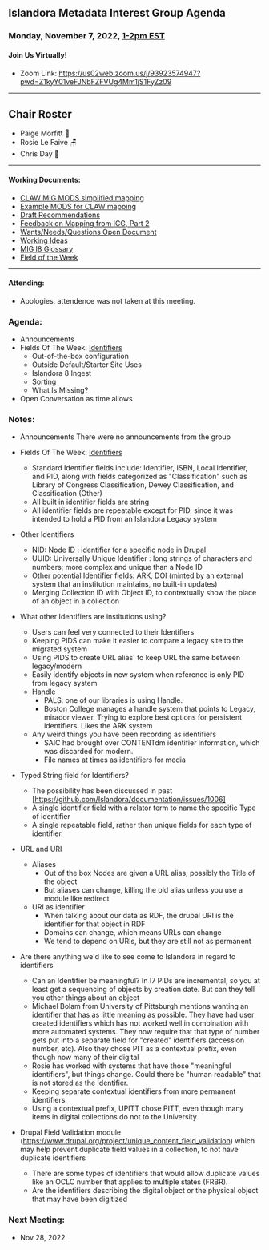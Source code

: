 ## Islandora Metadata Interest Group Agenda
### Monday, November 7, 2022, [1-2pm EST](http://www.thetimezoneconverter.com/?t=1%20pm&tz=Toronto&) 
#### Join Us Virtually!
* Zoom Link: https://us02web.zoom.us/j/93923574947?pwd=Z1kyY01veFJNbFZFVUg4Mm1jS1FyZz09

---
## Chair Roster
* Paige Morfitt 👻
* Rosie Le Faive 🪑
* Chris Day 📝
---

#### Working Documents:
* [CLAW MIG MODS simplified mapping](https://docs.google.com/spreadsheets/d/18u2qFJ014IIxlVpM3JXfDEFccwBZcoFsjbBGpvL0jJI/edit#gid=0)
* [Example MODS for CLAW mapping](https://docs.google.com/spreadsheets/d/1C2Xie7HUDSgRT5v4ldoJvlNdoXz2GHAPvL3PE3TOKW8/edit#gid=1829081124)
* [Draft Recommendations](https://docs.google.com/document/d/15qSO9YcALtYSqd6CUuGx0t8FwUJ5pPwVPz0PA5rU898/edit#heading=h.f9r6knw0rjvu)
* [Feedback on Mapping from ICG, Part 2](https://docs.google.com/document/d/11OpqMMCXM1TFXgsr4yyTQ_cH9DabnD31p7JnuTRQl28/edit?invite=CMWvruEI&ts=5e66437f)
* [Wants/Needs/Questions Open Document](https://docs.google.com/document/d/12Kpb6826TNPzzMuyPS0sESa9TLnmljQmeioWbaPeEdA/edit)
* [Working Ideas](https://github.com/islandora-interest-groups/Islandora-Metadata-Interest-Group/blob/main/working_docs/ideas_and_topics.md)
* [MIG I8 Glossary](https://docs.google.com/document/d/1cfPYFVV9qvvz2VjBRdYUN0CB7AyVDuG-GYavQ27DuBk/edit#heading=h.9fr9xw70meix)
* [Field of the Week](https://docs.google.com/document/d/1rk0o_0byzeHrSKst0Feval_QeVZmo2DeIP0Mk3jaaFc/edit)

---

#### Attending:
* Apologies, attendence was not taken at this meeting.


### Agenda: 
* Announcements
* Fields Of The Week: [Identifiers](https://docs.google.com/document/d/1rk0o_0byzeHrSKst0Feval_QeVZmo2DeIP0Mk3jaaFc/edit#heading=h.g8934y7u2a3w)
  * Out-of-the-box configuration
  * Outside Default/Starter Site Uses
  * Islandora 8 Ingest
  * Sorting
  * What Is Missing?
* Open Conversation as time allows


### Notes: 
* Announcements
There were no announcements from the group

* Fields Of The Week: [Identifiers](https://docs.google.com/document/d/1rk0o_0byzeHrSKst0Feval_QeVZmo2DeIP0Mk3jaaFc/edit#heading=h.g8934y7u2a3w)
   * Standard Identifier fields include: Identifier, ISBN, Local Identifier, and PID, along with fields categorized as "Classification" such as Library of Congress Classification, Dewey Classification, and Classification (Other)
   * All built in identifier fields are string
   * All identifier fields are repeatable except for PID, since it was intended to hold a PID from an Islandora Legacy system
* Other Identifiers
   * NID: Node ID : identifier for a specific node in Drupal
   * UUID: Universally Unique Identifier : long strings of characters and numbers; more complex and unique than a Node ID
   * Other potential Identifier fields: ARK, DOI (minted by an external system that an institution maintains, no built-in updates)
   * Merging Collection ID with Object ID, to contextually show the place of an object in a collection
* What other Identifiers are institutions using?
   * Users can feel very connected to their Identifiers
   * Keeping PIDS can make it easier to compare a legacy site to the migrated system
   * Using PIDS to create URL alias' to keep URL the same between legacy/modern
   * Easily identify objects in new system when reference is only PID from legacy system
   * Handle
     * PALS: one of our libraries is using Handle.
     * Boston College manages a handle system that points to Legacy, mirador viewer. Trying to explore best options for persistent identifiers. Likes the ARK system
   * Any weird things you have been recording as identifiers
     * SAIC had brought over CONTENTdm identifier information, which was discarded for modern.
     * File names at times as identifiers for media
* Typed String field for Identifiers?
   * The possibility has been discussed in past [https://github.com/Islandora/documentation/issues/1006]
   * A single identifier field with a relator term to name the specific Type of identifier
   * A single repeatable field, rather than unique fields for each type of identifier.
* URL and URI
   * Aliases
     * Out of the box Nodes are given a URL alias, possibly the Title of the object
     * But aliases can change, killing the old alias unless you use a module like redirect
   * URI as identifier
     * When talking about our data as RDF, the drupal URI is the identifier for that object in RDF
     * Domains can change, which means URLs can change
     * We tend to depend on URIs, but they are still not as permanent
* Are there anything we'd like to see come to Islandora in regard to identifiers
   * Can an Identifier be meaningful? In I7 PIDs are incremental, so you at least get a sequencing of objects by creation date. But can they tell you other things about an object
   * Michael Bolam from University of Pittsburgh mentions wanting an identifier that has as little meaning as possible. They have had user created identifiers which has not worked well in combination with more automated systems. They now require that that type of number gets put into a separate field for "created" identifiers (accession number, etc). Also they chose PIT as a contextual prefix, even though now many of their digital 
   * Rosie has worked with systems that have those "meaningful identifiers", but things change. Could there be "human readable" that is not stored as the Identifier.
   * Keeping separate contextual identifiers from more permanent identifiers.
   * Using a contextual prefix, UPITT chose PITT, even though many items in digital collections do not to the University
* Drupal Field Validation module (https://www.drupal.org/project/unique_content_field_validation) which may help prevent duplicate field values in a collection, to not have duplicate identifiers
   * There are some types of identifiers that would allow duplicate values like an OCLC number that applies to multiple states (FRBR). 
   * Are the identifiers describing the digital object or the physical object that may have been digitized

    
### Next Meeting:
* Nov 28, 2022 
